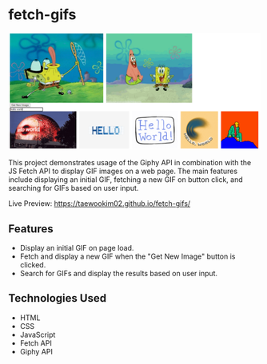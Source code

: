 # fetch-gifs

![alt text](image.png)

This project demonstrates usage of the Giphy API in combination with the JS Fetch API to display GIF images on a web page. The main features include displaying an initial GIF, fetching a new GIF on button click, and searching for GIFs based on user input.

Live Preview: https://taewookim02.github.io/fetch-gifs/

## Features

- Display an initial GIF on page load.
- Fetch and display a new GIF when the "Get New Image" button is clicked.
- Search for GIFs and display the results based on user input.

## Technologies Used

- HTML
- CSS
- JavaScript
- Fetch API
- Giphy API
